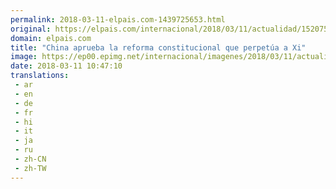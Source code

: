 ```yaml
---
permalink: 2018-03-11-elpais.com-1439725653.html
original: https://elpais.com/internacional/2018/03/11/actualidad/1520751419_623085.html#?ref=rss&format=simple&link=link
domain: elpais.com
title: "China aprueba la reforma constitucional que perpetúa a Xi"
image: https://ep00.epimg.net/internacional/imagenes/2018/03/11/actualidad/1520751419_623085_1520755196_rrss_normal.jpg
date: 2018-03-11 10:47:10
translations: 
 - ar
 - en
 - de
 - fr
 - hi
 - it
 - ja
 - ru
 - zh-CN
 - zh-TW
---
```


